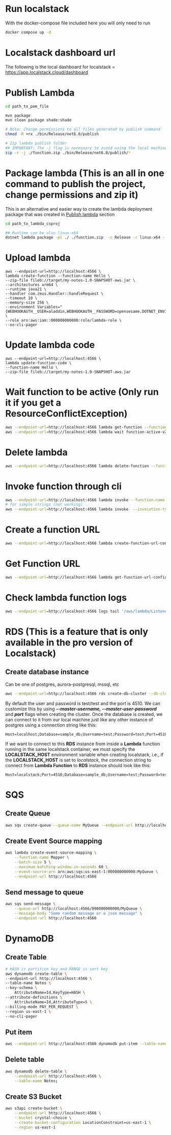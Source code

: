 
# Run localstack
With the docker-compose file included here you will only need to run 
```bash
docker compose up -d
```

# Localstack dashboard url
The following is the local dashboard for localstack = https://app.localstack.cloud/dashboard

# Publish Lambda
```bash
cd path_to_pom_file

mvn package
mvn clean package shade:shade

# Note: Change permissions to all files generated by publish command
chmod -R +rx ./bin/Release/net6.0/publish

# Zip lambda publish folder
## IMPORTANT: The -j flag is necessary to avoid using the local machine directory structure and only include in the zip the dll files
zip -r -j ./function.zip ./bin/Release/net6.0/publish/*
```

# Package lambda (This is an all in one command to publish the project, change permissions and zip it)
This is an alternative and easier way to create the lambda deployment package that was created in [Publish lambda](#publish-lambda) section
```bash
cd path_to_lambda_csproj

## Runtime can be also linux-x64
dotnet lambda package -pl ./ ./function.zip  -c Release -r linux-x64 --self-contained false
```

# Upload lambda
```
aws --endpoint-url=http://localhost:4566 \
lambda create-function --function-name Hello \
--zip-file fileb://target/my-notes-1.0-SNAPSHOT-aws.jar \
--architectures arm64 \
--runtime java21 \
--handler com.zeus.Handler::handleRequest \
--timeout 10 \
--memory-size 256 \
--environment Variables="{WEBHOOKAUTH__USER=aladdin,WEBHOOKAUTH__PASSWORD=opensesame,DOTNET_ENVIRONMENT=Development}" \
--role arn:aws:iam::000000000000:role/lambda-role \
--no-cli-pager
```

# Update lambda code
```
aws --endpoint-url=http://localhost:4566 \
lambda update-function-code \
--function-name Hello \
--zip-file fileb://target/my-notes-1.0-SNAPSHOT-aws.jar
```

# Wait function to be active (Only run it if you get a ResourceConflictException)
```bash
aws --endpoint-url=http://localhost:4566 lambda get-function --function-name Hello
aws --endpoint-url=http://localhost:4566 lambda wait function-active-v2 --function-name Hello
```


# Delete lambda
```bash
aws --endpoint-url=http://localhost:4566 lambda delete-function --function-name Hello
```

# Invoke function through cli
```bash
aws --endpoint-url=http://localhost:4566 lambda invoke --function-name Hello --payload "{}" response.json --log-type Tail
# for simple strings (not working)
aws --endpoint-url=http://localhost:4566 lambda invoke  --invocation-type RequestResponse  --function-name Hello --cli-binary-format raw-in-base64-out --payload "{\"a\":45, \"b\":\"Someing\"}" outputfile.txt

```

# Create a function URL
```bash
aws --endpoint-url=http://localhost:4566 lambda create-function-url-config --function-name Listener --auth-type NONE
```

# Get Function URL
```bash
aws --endpoint-url=http://localhost:4566 lambda get-function-url-config --function-name Listener
```


# Check lambda function logs
```bash
aws --endpoint-url=http://localhost:4566 logs tail '/aws/lambda/Listener' --follow
```


# RDS (This is a feature that is only available in the pro version of Localstack)

## Create database instance
Can be one of postgres, aurora-postgresql, mssql, etc
```bash
aws --endpoint-url=http://localhost:4566 rds create-db-cluster --db-cluster-identifier db1 --engine postgres --database-name sample_db
```
By default the user and password is test/test and the port is 4510. We can customize this by using ***--master-username, --master-user-password*** and ***port*** flags when creating the cluster.
Once the database is created, we can connect to it from our local machine just like any other instance of postgres using a connection string like this:
```
Host=localhost;Database=sample_db;Username=test;Password=test;Port=4510
```
If we want to connect to this **RDS** instance from inside a **Lambda** function running in the same localstack container, we must specify the **LOCALSTACK_HOST** environment variable when creating localstack, i.e., if the **LOCALSTACK_HOST** is set to *localstack*, the connection string to connect from **Lambda Function** to **RDS** instance should look like this:
```
Host=localstack;Port=4510;Database=sample_db;Username=test;Password=test
```


# SQS

## Create Queue
```bash
aws sqs create-queue --queue-name MyQueue --endpoint-url http://localhost:4566
```
## Create Event Source mapping
```bash
aws lambda create-event-source-mapping \
    --function-name Mapper \
    --batch-size 5 \
    --maximum-batching-window-in-seconds 60 \
    --event-source-arn arn:aws:sqs:us-east-1:000000000000:MyQueue \
    --endpoint-url http://localhost:4566
```
## Send message to queue
```bash
aws sqs send-message \
    --queue-url http://localhost:4566/000000000000/MyQueue \
    --message-body "Some random message or a json message" \
    --endpoint-url http://localhost:4566
```


# DynamoDB

## Create Table
```bash
# HASH is partition key and RANGE is sort key
aws dynamodb create-table \
--endpoint-url http://localhost:4566 \
--table-name Notes \
--key-schema \
    AttributeName=Id,KeyType=HASH \
--attribute-definitions \
    AttributeName=Id,AttributeType=S \
--billing-mode PAY_PER_REQUEST \
--region us-east-1 \
--no-cli-pager
```

## Put item
```bash
aws --endpoint-url http://localhost:4566 dynamodb put-item --table-name notes --item '{"Id":{"S":"something"}}' --region us-east-1
```

## Delete table
```bash
aws dynamodb delete-table \
    --endpoint-url http://localhost:4566 \
    --table-name Notes;
```

## Create S3 Bucket
```bash
aws s3api create-bucket \
    --endpoint-url http://localhost:4566 \
    --bucket crystal-choice \
    --create-bucket-configuration LocationConstraint=us-east-1 \
    --region us-east-1
```
